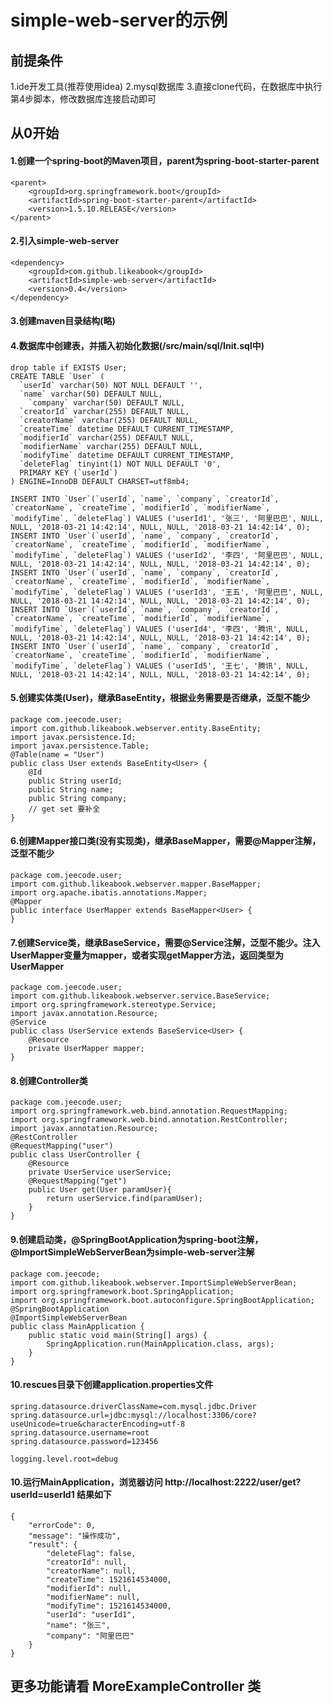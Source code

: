 # simple-web-server的示例
## 前提条件
1.ide开发工具(推荐使用idea)
2.mysql数据库
3.直接clone代码，在数据库中执行第4步脚本，修改数据库连接启动即可
## 从0开始
#### 1.创建一个spring-boot的Maven项目，parent为spring-boot-starter-parent
	<parent>
		<groupId>org.springframework.boot</groupId>
		<artifactId>spring-boot-starter-parent</artifactId>
		<version>1.5.10.RELEASE</version>
	</parent>
#### 2.引入simple-web-server
	<dependency>
		<groupId>com.github.likeabook</groupId>
		<artifactId>simple-web-server</artifactId>
		<version>0.4</version>
	</dependency>
#### 3.创建maven目录结构(略)
#### 4.数据库中创建表，并插入初始化数据(/src/main/sql/Init.sql中)
    drop table if EXISTS User;
    CREATE TABLE `User` (
      `userId` varchar(50) NOT NULL DEFAULT '',
      `name` varchar(50) DEFAULT NULL,
        `company` varchar(50) DEFAULT NULL,
      `creatorId` varchar(255) DEFAULT NULL,
      `creatorName` varchar(255) DEFAULT NULL,
      `createTime` datetime DEFAULT CURRENT_TIMESTAMP,
      `modifierId` varchar(255) DEFAULT NULL,
      `modifierName` varchar(255) DEFAULT NULL,
      `modifyTime` datetime DEFAULT CURRENT_TIMESTAMP,
      `deleteFlag` tinyint(1) NOT NULL DEFAULT '0',
      PRIMARY KEY (`userId`)
    ) ENGINE=InnoDB DEFAULT CHARSET=utf8mb4;
    
    INSERT INTO `User`(`userId`, `name`, `company`, `creatorId`, `creatorName`, `createTime`, `modifierId`, `modifierName`, `modifyTime`, `deleteFlag`) VALUES ('userId1', '张三', '阿里巴巴', NULL, NULL, '2018-03-21 14:42:14', NULL, NULL, '2018-03-21 14:42:14', 0);
    INSERT INTO `User`(`userId`, `name`, `company`, `creatorId`, `creatorName`, `createTime`, `modifierId`, `modifierName`, `modifyTime`, `deleteFlag`) VALUES ('userId2', '李四', '阿里巴巴', NULL, NULL, '2018-03-21 14:42:14', NULL, NULL, '2018-03-21 14:42:14', 0);
    INSERT INTO `User`(`userId`, `name`, `company`, `creatorId`, `creatorName`, `createTime`, `modifierId`, `modifierName`, `modifyTime`, `deleteFlag`) VALUES ('userId3', '王五', '阿里巴巴', NULL, NULL, '2018-03-21 14:42:14', NULL, NULL, '2018-03-21 14:42:14', 0);
    INSERT INTO `User`(`userId`, `name`, `company`, `creatorId`, `creatorName`, `createTime`, `modifierId`, `modifierName`, `modifyTime`, `deleteFlag`) VALUES ('userId4', '李四', '腾讯', NULL, NULL, '2018-03-21 14:42:14', NULL, NULL, '2018-03-21 14:42:14', 0);
    INSERT INTO `User`(`userId`, `name`, `company`, `creatorId`, `creatorName`, `createTime`, `modifierId`, `modifierName`, `modifyTime`, `deleteFlag`) VALUES ('userId5', '王七', '腾讯', NULL, NULL, '2018-03-21 14:42:14', NULL, NULL, '2018-03-21 14:42:14', 0);
    
#### 5.创建实体类(User)，继承BaseEntity<User>，根据业务需要是否继承，泛型不能少
	package com.jeecode.user;
	import com.github.likeabook.webserver.entity.BaseEntity;
	import javax.persistence.Id;
	import javax.persistence.Table;
	@Table(name = "User")
	public class User extends BaseEntity<User> {
		@Id
		public String userId;
		public String name;
		public String company;
		// get set 要补全
	}
	
#### 6.创建Mapper接口类(没有实现类)，继承BaseMapper<User>，需要@Mapper注解，泛型不能少
	package com.jeecode.user;
	import com.github.likeabook.webserver.mapper.BaseMapper;
	import org.apache.ibatis.annotations.Mapper;
	@Mapper
	public interface UserMapper extends BaseMapper<User> {
	}
	
#### 7.创建Service类，继承BaseService<User>，需要@Service注解，泛型不能少。注入UserMapper变量为mapper，或者实现getMapper方法，返回类型为UserMapper
	package com.jeecode.user;
	import com.github.likeabook.webserver.service.BaseService;
	import org.springframework.stereotype.Service;
	import javax.annotation.Resource;
	@Service
	public class UserService extends BaseService<User> {
		@Resource
		private UserMapper mapper;
	}
	
#### 8.创建Controller类
	package com.jeecode.user;
	import org.springframework.web.bind.annotation.RequestMapping;
	import org.springframework.web.bind.annotation.RestController;
	import javax.annotation.Resource;
	@RestController
	@RequestMapping("user")
	public class UserController {
		@Resource
		private UserService userService;
		@RequestMapping("get")
		public User get(User paramUser){
			return userService.find(paramUser);
		}
	}
	
#### 9.创建启动类，@SpringBootApplication为spring-boot注解，@ImportSimpleWebServerBean为simple-web-server注解
	package com.jeecode;
	import com.github.likeabook.webserver.ImportSimpleWebServerBean;
	import org.springframework.boot.SpringApplication;
	import org.springframework.boot.autoconfigure.SpringBootApplication;
	@SpringBootApplication
	@ImportSimpleWebServerBean
	public class MainApplication {
		public static void main(String[] args) {
			SpringApplication.run(MainApplication.class, args);
		}
	}
	
#### 10.rescues目录下创建application.properties文件
	spring.datasource.driverClassName=com.mysql.jdbc.Driver
	spring.datasource.url=jdbc:mysql://localhost:3306/core?useUnicode=true&characterEncoding=utf-8
	spring.datasource.username=root
	spring.datasource.password=123456
	
	logging.level.root=debug
	
#### 10.运行MainApplication，浏览器访问 http://localhost:2222/user/get?userId=userId1 结果如下
    {
        "errorCode": 0,
        "message": "操作成功",
        "result": {
            "deleteFlag": false,
            "creatorId": null,
            "creatorName": null,
            "createTime": 1521614534000,
            "modifierId": null,
            "modifierName": null,
            "modifyTime": 1521614534000,
            "userId": "userId1",
            "name": "张三",
            "company": "阿里巴巴"
        }
    }
## 更多功能请看 MoreExampleController 类

